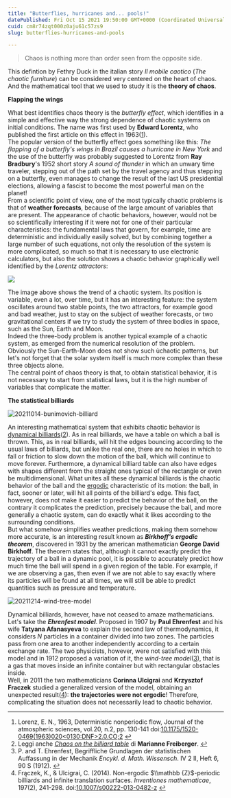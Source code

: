 ```yaml
---
title: "Butterflies, hurricanes and... pools!"
datePublished: Fri Oct 15 2021 19:50:00 GMT+0000 (Coordinated Universal Time)
cuid: cm8r74zqt000z0aju61c57zs9
slug: butterflies-hurricanes-and-pools

---
```



> Chaos is nothing more than order seen from the opposite side.

This defintion by Fethry Duck in the italian story _Il mobile caotico_ (_The chaotic furniture_) can be considered very centered on the heart of chaos. And the mathematical tool that we used to study it is the **theory of chaos**.

**Flapping the wings**

What best identifies chaos theory is the _butterfly effect_, which identifies in a simple and effective way the strong dependence of chaotic systems on initial conditions. The name was first used by **Edward Lorentz**, who published the first article on this effect in 1963([1](#fn1)).  
The popular version of the butterfly effect goes something like this: _The flapping of a butterfly's wings in Brazil causes a hurricane in New York_ and the use of the butterfly was probably suggested to Lorentz from **Ray Bradbury**'s 1952 short story _A sound of thunder_ in which an unwary time traveler, stepping out of the path set by the travel agency and thus stepping on a butterfly, even manages to change the result of the last US presidential elections, allowing a fascist to become the most powerful man on the planet!  
From a scientific point of view, one of the most typically chaotic problems is that of **weather forecasts**, because of the large amount of variables that are present. The appearance of chaotic behaviors, however, would not be so scientifically interesting if it were not for one of their particular characteristics: the fundamental laws that govern, for example, time are deterministic and individually easily solved, but by combining together a large number of such equations, not only the resolution of the system is more complicated, so much so that it is necessary to use electronic calculators, but also the solution shows a chaotic behavior graphically well identified by the _Lorentz attractors_:

![](https://cdn.hashnode.com/res/hashnode/image/upload/v1743070417460/195dd2d2-a4d5-492a-87d8-4510554fe166.jpeg)

The image above shows the trend of a chaotic system. Its position is variable, even a lot, over time, but it has an interesting feature: the system oscillates around two stable points, the two attractors, for example good and bad weather, just to stay on the subject of weather forecasts, or two gravitational centers if we try to study the system of three bodies in space, such as the Sun, Earth and Moon.  
Indeed the three-body problem is another typical example of a chaotic system, as emerged from the numerical resolution of the problem. Obviously the Sun-Earth-Moon does not show such ùchaotic patterns, but let's not forget that the solar system itself is much more complex than these three objects alone.  
The central point of chaos theory is that, to obtain statistical behavior, it is not necessary to start from statistical laws, but it is the high number of variables that complicate the matter.

**The statistical billiards**

![20211014-bunimovich-billiard](https://i.postimg.cc/B6KMNmNg/20211014-bunimovich-billiard.jpg)

An interesting mathematical system that exhibits chaotic behavior is [dynamical billiards](https://en.wikipedia.org/wiki/Dynamical_billiards)([2](#fn2)). As in real billiards, we have a table on which a ball is thrown. This, as in real billiards, will hit the edges bouncing according to the usual laws of billiards, but unlike the real one, there are no holes in which to fall or friction to slow down the motion of the ball, which will continue to move forever. Furthermore, a dynamical billiard table can also have edges with shapes different from the straight ones typical of the rectangle or even be multidimensional. What unites all these dynamical billiards is the chaotic behavior of the ball and the [ergodic](https://en.wikipedia.org/wiki/Ergodicity) characteristic of its motion: the ball, in fact, sooner or later, will hit all points of the billiard's edge. This fact, however, does not make it easier to predict the behavior of the ball, on the contrary it complicates the prediction, precisely because the ball, and more generally a chaotic system, can do exactly what it likes according to the surrounding conditions.  
But what somehow simplifies weather predictions, making them somehow more accurate, is an interesting result known as _**Birkhoff's ergodic theorem**_, discovered in 1931 by the american mathematician **George David Birkhoff**. The theorem states that, although it cannot exactly predict the trajectory of a ball in a dynamic pool, it is possible to accurately predict how much time the ball will spend in a given region of the table. For example, if we are observing a gas, then even if we are not able to say exactly where its particles will be found at all times, we will still be able to predict quantities such as pressure and temperature.

![20211214-wind-tree-model](https://i.postimg.cc/XJf9pmQT/20211214-wind-tree-model.jpg)

Dynamical billiards, however, have not ceased to amaze mathematicians. Let's take the _**Ehrenfest model**_. Proposed in 1907 by **Paul Ehrenfest** and his wife **Tatyana Afanasyeva** to explain the second law of thermodynamics, it considers _N_ particles in a container divided into two zones. The particles pass from one area to another independently according to a certain exchange rate. The two physicists, however, were not satisfied with this model and in 1912 proposed a variation of it, the _wind-tree model_([3](#fn3)), that is a gas that moves inside an infinite container but with rectangular obstacles inside.  
Well, in 2011 the two mathematicians **Corinna Ulcigrai** and **Krzysztof Fraczek** studied a generalized version of the model, obtaining an unexpected result([4](#fn4)): **the trajectories were not ergodic**! Therefore, complicating the situation does not necessarily lead to chaotic behavior.

* * *

1.  Lorenz, E. N., 1963, Deterministic nonperiodic flow, Journal of the atmospheric sciences, vol.20, n.2, pp. 130-141 doi:[10.1175/1520-0469(1963)020<0130:DNF>2.0.CO;2](https://dx.doi.org/10.1175/1520-0469(1963)020%3C0130:DNF%3E2.0.CO;2) [↩︎](#fnref1)
2.  Leggi anche [_Chaos on the billiard table_](https://plus.maths.org/content/chaos-billiard-table) di **Marianne Freiberger**. [↩︎](#fnref2)
3.  P. and T. Ehrenfest, Begriffliche Grundlagen der statistischen Auffassung in der Mechanik _Encykl. d. Math. Wissensch_. IV 2 II, Heft 6, 90 S (1912). [↩︎](#fnref3)
4.  Frączek, K., & Ulcigrai, C. (2014). Non-ergodic $\\mathbb {Z}$-periodic billiards and infinite translation surfaces. _Inventiones mathematicae_, 197(2), 241-298. doi:[10.1007/s00222-013-0482-z](https://dx.doi.org/10.1007/s00222-013-0482-z) [↩︎](#fnref4)
